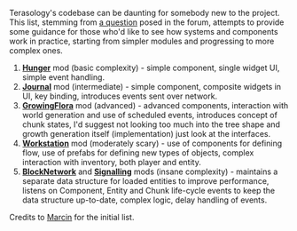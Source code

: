 Terasology's codebase can be daunting for somebody new to the project. This list, stemming from [a question](http://forum.movingblocks.net/threads/systems-and-components-to-learn-from.1016/) posed in the forum, attempts to provide some guidance for those who'd like to see how systems and components work in practice, starting from simpler modules and progressing to more complex ones.

1. **[Hunger](https://github.com/Terasology/Hunger)** mod (basic complexity) - simple component, single widget UI, simple event handling.
1. **[Journal](https://github.com/Terasology/Journal)** mod (intermediate) - simple component, composite widgets in UI, key binding, introduces events sent over network.
1. **[GrowingFlora](https://github.com/Terasology/GrowingFlora)** mod (advanced) - advanced components, interaction with world generation and use of scheduled events, introduces concept of chunk states, I'd suggest not looking too much into the tree shape and growth generation itself (implementation) just look at the interfaces.
1. **[Workstation](https://github.com/Terasology/Workstation)** mod (moderately scary) - use of components for defining flow, use of prefabs for defining new types of objects, complex interaction with inventory, both player and entity.
1. **[BlockNetwork](https://github.com/Terasology/BlockNetwork)** and **[Signalling](https://github.com/Terasology/Signalling)** mods (insane complexity) - maintains a separate data structure for loaded entities to improve performance, listens on Component, Entity and Chunk life-cycle events to keep the data structure up-to-date, complex logic, delay handling of events.

Credits to [Marcin](https://github.com/MarcinSc) for the initial list. 